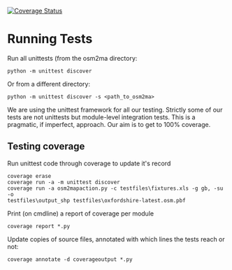 [![Coverage Status](https://coveralls.io/repos/mapaction/osm2mapaction/badge.svg)](https://coveralls.io/r/mapaction/osm2mapaction)

Running Tests
=============
Run all unittests (from the osm2ma directory:
```
python -m unittest discover
```
Or from a different directory:
```
python -m unittest discover -s <path_to_osm2ma>
```
We are using the unittest framework for all our testing. Strictly some of our
tests are not unittests but module-level integration tests. This is a pragmatic,
if imperfect, approach. Our aim is to get to 100% coverage.



Testing coverage
----------------
Run unittest code through coverage to update it's record
```
coverage erase
coverage run -a -m unittest discover
coverage run -a osm2mapaction.py -c testfiles\fixtures.xls -g gb, -su -o 
testfiles\output_shp testfiles\oxfordshire-latest.osm.pbf
```

Print (on cmdline) a report of coverage per module
```
coverage report *.py
```

Update copies of source files, annotated with which lines the tests reach or not:
```
coverage annotate -d coverageoutput *.py
```